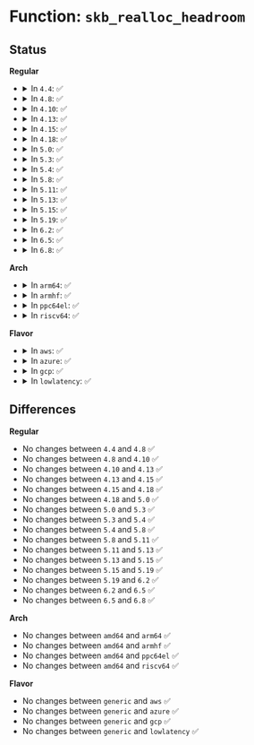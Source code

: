 # Function: <code>skb_realloc_headroom</code>

## Status
<b>Regular</b>
<ul>
<li>
<details>
<summary>In <code>4.4</code>: ✅</summary>

```c
struct sk_buff *skb_realloc_headroom(struct sk_buff *skb, unsigned int headroom);
```

**Collision:** Unique Global

**Inline:** No

**Transformation:** False

**Instances:**

```
In net/core/skbuff.c (ffffffff817090a0)
Location: net/core/skbuff.c:1269
Inline: False
Direct callers:
  - net/ipv4/ip_output.c:ip_finish_output2
  - net/ipv4/ipmr.c:ipmr_cache_report
  - net/ipv6/ip6_output.c:ip6_xmit
  - net/ipv6/ip6mr.c:ip6mr_cache_report
```
**Symbols:**

```
ffffffff817090a0-ffffffff8170911b: skb_realloc_headroom (STB_GLOBAL)
```
</details>
</li>
<li>
<details>
<summary>In <code>4.8</code>: ✅</summary>

```c
struct sk_buff *skb_realloc_headroom(struct sk_buff *skb, unsigned int headroom);
```

**Collision:** Unique Global

**Inline:** No

**Transformation:** False

**Instances:**

```
In net/core/skbuff.c (ffffffff81770900)
Location: net/core/skbuff.c:1274
Inline: False
Direct callers:
  - net/ipv4/ip_output.c:ip_finish_output2
  - net/ipv4/ipmr.c:ipmr_cache_report
  - net/ipv6/ip6_output.c:ip6_xmit
  - net/ipv6/ip6mr.c:ip6mr_cache_report
```
**Symbols:**

```
ffffffff81770900-ffffffff8177097b: skb_realloc_headroom (STB_GLOBAL)
```
</details>
</li>
<li>
<details>
<summary>In <code>4.10</code>: ✅</summary>

```c
struct sk_buff *skb_realloc_headroom(struct sk_buff *skb, unsigned int headroom);
```

**Collision:** Unique Global

**Inline:** No

**Transformation:** False

**Instances:**

```
In net/core/skbuff.c (ffffffff8179dc80)
Location: net/core/skbuff.c:1274
Inline: False
Direct callers:
  - net/ipv4/ip_output.c:ip_finish_output2
  - net/ipv4/ipmr.c:ipmr_cache_report
  - net/ipv6/ip6_output.c:ip6_xmit
  - net/ipv6/ip6mr.c:ip6mr_cache_report
```
**Symbols:**

```
ffffffff8179dc80-ffffffff8179dcfb: skb_realloc_headroom (STB_GLOBAL)
```
</details>
</li>
<li>
<details>
<summary>In <code>4.13</code>: ✅</summary>

```c
struct sk_buff *skb_realloc_headroom(struct sk_buff *skb, unsigned int headroom);
```

**Collision:** Unique Global

**Inline:** No

**Transformation:** False

**Instances:**

```
In net/core/skbuff.c (ffffffff817bbd40)
Location: net/core/skbuff.c:1284
Inline: False
Direct callers:
  - net/ipv4/ip_output.c:ip_finish_output2
  - net/ipv4/ipmr.c:ipmr_cache_report
  - net/ipv6/ip6_output.c:ip6_xmit
  - net/ipv6/ip6mr.c:ip6mr_cache_report
```
**Symbols:**

```
ffffffff817bbd40-ffffffff817bbdbb: skb_realloc_headroom (STB_GLOBAL)
```
</details>
</li>
<li>
<details>
<summary>In <code>4.15</code>: ✅</summary>

```c
struct sk_buff *skb_realloc_headroom(struct sk_buff *skb, unsigned int headroom);
```

**Collision:** Unique Global

**Inline:** No

**Transformation:** False

**Instances:**

```
In net/core/skbuff.c (ffffffff81835f00)
Location: net/core/skbuff.c:1530
Inline: False
Direct callers:
  - net/ipv4/ip_output.c:ip_finish_output2
  - net/ipv4/ipmr.c:ipmr_cache_report
  - net/ipv6/ip6_output.c:ip6_xmit
  - net/ipv6/ip6mr.c:ip6mr_cache_report
```
**Symbols:**

```
ffffffff81835f00-ffffffff81835f7b: skb_realloc_headroom (STB_GLOBAL)
```
</details>
</li>
<li>
<details>
<summary>In <code>4.18</code>: ✅</summary>

```c
struct sk_buff *skb_realloc_headroom(struct sk_buff *skb, unsigned int headroom);
```

**Collision:** Unique Global

**Inline:** No

**Transformation:** False

**Instances:**

```
In net/core/skbuff.c (ffffffff8187f9d0)
Location: net/core/skbuff.c:1532
Inline: False
Direct callers:
  - net/ipv4/ip_output.c:ip_finish_output2
  - net/ipv4/ipmr.c:ipmr_cache_report
  - net/ipv6/ip6_output.c:ip6_xmit
  - net/ipv6/ip6mr.c:ip6mr_cache_report
```
**Symbols:**

```
ffffffff8187f9d0-ffffffff8187fa4b: skb_realloc_headroom (STB_GLOBAL)
```
</details>
</li>
<li>
<details>
<summary>In <code>5.0</code>: ✅</summary>

```c
struct sk_buff *skb_realloc_headroom(struct sk_buff *skb, unsigned int headroom);
```

**Collision:** Unique Global

**Inline:** No

**Transformation:** False

**Instances:**

```
In net/core/skbuff.c (ffffffff818a0f30)
Location: net/core/skbuff.c:1542
Inline: False
Direct callers:
  - net/ipv4/ip_output.c:ip_finish_output2
  - net/ipv4/ipmr.c:ipmr_cache_report
  - net/ipv6/ip6_output.c:ip6_xmit
  - net/ipv6/ip6mr.c:ip6mr_cache_report
```
**Symbols:**

```
ffffffff818a0f30-ffffffff818a0fab: skb_realloc_headroom (STB_GLOBAL)
```
</details>
</li>
<li>
<details>
<summary>In <code>5.3</code>: ✅</summary>

```c
struct sk_buff *skb_realloc_headroom(struct sk_buff *skb, unsigned int headroom);
```

**Collision:** Unique Global

**Inline:** No

**Transformation:** False

**Instances:**

```
In net/core/skbuff.c (ffffffff818eb920)
Location: net/core/skbuff.c:1701
Inline: False
Direct callers:
  - net/ipv4/ip_output.c:ip_finish_output2
  - net/ipv4/ipmr.c:ipmr_cache_report
  - net/ipv6/ip6_output.c:ip6_xmit
  - net/ipv6/ip6mr.c:ip6mr_cache_report
```
**Symbols:**

```
ffffffff818eb920-ffffffff818eb99b: skb_realloc_headroom (STB_GLOBAL)
```
</details>
</li>
<li>
<details>
<summary>In <code>5.4</code>: ✅</summary>

```c
struct sk_buff *skb_realloc_headroom(struct sk_buff *skb, unsigned int headroom);
```

**Collision:** Unique Global

**Inline:** No

**Transformation:** False

**Instances:**

```
In net/core/skbuff.c (ffffffff8191da80)
Location: net/core/skbuff.c:1701
Inline: False
Direct callers:
  - net/ipv4/ip_output.c:ip_finish_output2
  - net/ipv4/ipmr.c:ipmr_get_route
  - net/ipv4/ipmr.c:ipmr_cache_report
  - net/ipv6/ip6_output.c:ip6_xmit
  - net/ipv6/ip6mr.c:ip6mr_cache_report
```
**Symbols:**

```
ffffffff8191da80-ffffffff8191dafb: skb_realloc_headroom (STB_GLOBAL)
```
</details>
</li>
<li>
<details>
<summary>In <code>5.8</code>: ✅</summary>

```c
struct sk_buff *skb_realloc_headroom(struct sk_buff *skb, unsigned int headroom);
```

**Collision:** Unique Global

**Inline:** No

**Transformation:** False

**Instances:**

```
In net/core/skbuff.c (ffffffff819f04b0)
Location: net/core/skbuff.c:1700
Inline: False
Direct callers:
  - net/ipv4/ip_output.c:ip_finish_output2
  - net/ipv4/ipmr.c:ipmr_get_route
  - net/ipv4/ipmr.c:ipmr_cache_report
  - net/ipv6/ip6_output.c:ip6_xmit
  - net/ipv6/ip6mr.c:ip6mr_cache_report
```
**Symbols:**

```
ffffffff819f04b0-ffffffff819f052b: skb_realloc_headroom (STB_GLOBAL)
```
</details>
</li>
<li>
<details>
<summary>In <code>5.11</code>: ✅</summary>

```c
struct sk_buff *skb_realloc_headroom(struct sk_buff *skb, unsigned int headroom);
```

**Collision:** Unique Global

**Inline:** No

**Transformation:** False

**Instances:**

```
In net/core/skbuff.c (ffffffff819f0060)
Location: net/core/skbuff.c:1711
Inline: False
Direct callers:
  - net/ipv4/ip_output.c:ip_finish_output2
  - net/ipv4/ipmr.c:ipmr_get_route
  - net/ipv4/ipmr.c:ipmr_cache_report
  - net/ipv6/ip6_output.c:ip6_xmit
  - net/ipv6/ip6mr.c:ip6mr_cache_report
```
**Symbols:**

```
ffffffff819f0060-ffffffff819f00db: skb_realloc_headroom (STB_GLOBAL)
```
</details>
</li>
<li>
<details>
<summary>In <code>5.13</code>: ✅</summary>

```c
struct sk_buff *skb_realloc_headroom(struct sk_buff *skb, unsigned int headroom);
```

**Collision:** Unique Global

**Inline:** No

**Transformation:** False

**Instances:**

```
In net/core/skbuff.c (ffffffff819d5da0)
Location: net/core/skbuff.c:1753
Inline: False
Direct callers:
  - net/ipv4/ip_output.c:ip_finish_output2
  - net/ipv4/ipmr.c:ipmr_get_route
  - net/ipv4/ipmr.c:ipmr_cache_report
  - net/ipv6/ip6_output.c:ip6_xmit
  - net/ipv6/ip6mr.c:ip6mr_cache_report
```
**Symbols:**

```
ffffffff819d5da0-ffffffff819d5e1b: skb_realloc_headroom (STB_GLOBAL)
```
</details>
</li>
<li>
<details>
<summary>In <code>5.15</code>: ✅</summary>

```c
struct sk_buff *skb_realloc_headroom(struct sk_buff *skb, unsigned int headroom);
```

**Collision:** Unique Global

**Inline:** No

**Transformation:** False

**Instances:**

```
In net/core/skbuff.c (ffffffff81a859f0)
Location: net/core/skbuff.c:1774
Inline: False
Direct callers:
  - net/ipv4/ipmr.c:ipmr_get_route
  - net/ipv4/ipmr.c:ipmr_cache_report
  - net/ipv6/ip6mr.c:ip6mr_cache_report
```
**Symbols:**

```
ffffffff81a859f0-ffffffff81a85a6b: skb_realloc_headroom (STB_GLOBAL)
```
</details>
</li>
<li>
<details>
<summary>In <code>5.19</code>: ✅</summary>

```c
struct sk_buff *skb_realloc_headroom(struct sk_buff *skb, unsigned int headroom);
```

**Collision:** Unique Global

**Inline:** No

**Transformation:** False

**Instances:**

```
In net/core/skbuff.c (ffffffff81bfa730)
Location: net/core/skbuff.c:1767
Inline: False
Direct callers:
  - net/ipv4/ipmr.c:ipmr_get_route
  - net/ipv4/ipmr.c:ipmr_cache_report
  - net/ipv6/ip6mr.c:ip6mr_cache_report
```
**Symbols:**

```
ffffffff81bfa730-ffffffff81bfa7c8: skb_realloc_headroom (STB_GLOBAL)
```
</details>
</li>
<li>
<details>
<summary>In <code>6.2</code>: ✅</summary>

```c
struct sk_buff *skb_realloc_headroom(struct sk_buff *skb, unsigned int headroom);
```

**Collision:** Unique Global

**Inline:** No

**Transformation:** False

**Instances:**

```
In net/core/skbuff.c (ffffffff81daa520)
Location: net/core/skbuff.c:1970
Inline: False
Direct callers:
  - net/ipv4/ipmr.c:ipmr_get_route
  - net/ipv4/ipmr.c:ipmr_cache_report
  - net/ipv6/ip6mr.c:ip6mr_cache_report
```
**Symbols:**

```
ffffffff81daa520-ffffffff81daa5b8: skb_realloc_headroom (STB_GLOBAL)
```
</details>
</li>
<li>
<details>
<summary>In <code>6.5</code>: ✅</summary>

```c
struct sk_buff *skb_realloc_headroom(struct sk_buff *skb, unsigned int headroom);
```

**Collision:** Unique Global

**Inline:** No

**Transformation:** False

**Instances:**

```
In net/core/skbuff.c (ffffffff81e1a060)
Location: net/core/skbuff.c:2119
Inline: False
Direct callers:
  - net/ipv4/ipmr.c:ipmr_get_route
  - net/ipv4/ipmr.c:ipmr_cache_report
  - net/ipv6/ip6mr.c:ip6mr_cache_report
```
**Symbols:**

```
ffffffff81e1a060-ffffffff81e1a0f8: skb_realloc_headroom (STB_GLOBAL)
```
</details>
</li>
<li>
<details>
<summary>In <code>6.8</code>: ✅</summary>

```c
struct sk_buff *skb_realloc_headroom(struct sk_buff *skb, unsigned int headroom);
```

**Collision:** Unique Global

**Inline:** No

**Transformation:** False

**Instances:**

```
In net/core/skbuff.c (ffffffff81ed7620)
Location: net/core/skbuff.c:2207
Inline: False
Direct callers:
  - net/ipv4/ipmr.c:ipmr_get_route
  - net/ipv4/ipmr.c:ipmr_cache_report
  - net/ipv6/ip6mr.c:ip6mr_cache_report
```
**Symbols:**

```
ffffffff81ed7620-ffffffff81ed76b8: skb_realloc_headroom (STB_GLOBAL)
```
</details>
</li>
</ul>
<b>Arch</b>
<ul>
<li>
<details>
<summary>In <code>arm64</code>: ✅</summary>

```c
struct sk_buff *skb_realloc_headroom(struct sk_buff *skb, unsigned int headroom);
```

**Collision:** Unique Global

**Inline:** No

**Transformation:** False

**Instances:**

```
In net/core/skbuff.c (ffff800010bb7bc8)
Location: net/core/skbuff.c:1701
Inline: False
Direct callers:
  - net/ipv4/ip_output.c:ip_finish_output2
  - net/ipv4/ipmr.c:ipmr_get_route
  - net/ipv4/ipmr.c:ipmr_cache_report
  - net/ipv6/ip6_output.c:ip6_xmit
  - net/ipv6/ip6mr.c:ip6mr_cache_report
```
**Symbols:**

```
ffff800010bb7bc8-ffff800010bb7c64: skb_realloc_headroom (STB_GLOBAL)
```
</details>
</li>
<li>
<details>
<summary>In <code>armhf</code>: ✅</summary>

```c
struct sk_buff *skb_realloc_headroom(struct sk_buff *skb, unsigned int headroom);
```

**Collision:** Unique Global

**Inline:** No

**Transformation:** False

**Instances:**

```
In net/core/skbuff.c (c0cd47d4)
Location: net/core/skbuff.c:1701
Inline: False
Direct callers:
  - net/ipv4/ip_output.c:ip_finish_output2
  - net/ipv4/ipmr.c:ipmr_get_route
  - net/ipv4/ipmr.c:ipmr_cache_report
  - net/ipv6/ip6_output.c:ip6_xmit
  - net/ipv6/ip6mr.c:ip6mr_cache_report
```
**Symbols:**

```
c0cd47d4-c0cd4860: skb_realloc_headroom (STB_GLOBAL)
```
</details>
</li>
<li>
<details>
<summary>In <code>ppc64el</code>: ✅</summary>

```c
struct sk_buff *skb_realloc_headroom(struct sk_buff *skb, unsigned int headroom);
```

**Collision:** Unique Global

**Inline:** No

**Transformation:** False

**Instances:**

```
In net/core/skbuff.c (c000000000c8f980)
Location: net/core/skbuff.c:1701
Inline: False
Direct callers:
  - net/ipv4/ip_output.c:ip_finish_output2
  - net/ipv4/ipmr.c:ipmr_get_route
  - net/ipv4/ipmr.c:ipmr_cache_report
  - net/ipv6/ip6_output.c:ip6_xmit
  - net/ipv6/ip6mr.c:ip6mr_cache_report
```
**Symbols:**

```
c000000000c8f980-c000000000c8fa40: skb_realloc_headroom (STB_GLOBAL)
```
</details>
</li>
<li>
<details>
<summary>In <code>riscv64</code>: ✅</summary>

```c
struct sk_buff *skb_realloc_headroom(struct sk_buff *skb, unsigned int headroom);
```

**Collision:** Unique Global

**Inline:** No

**Transformation:** False

**Instances:**

```
In net/core/skbuff.c (ffffffe00074757c)
Location: net/core/skbuff.c:1701
Inline: False
Direct callers:
  - net/ipv4/ip_output.c:ip_finish_output2
  - net/ipv4/ipmr.c:ipmr_get_route
  - net/ipv4/ipmr.c:ipmr_cache_report
  - net/ipv6/ip6_output.c:ip6_xmit
  - net/ipv6/ip6mr.c:ip6mr_cache_report
```
**Symbols:**

```
ffffffe00074757c-ffffffe00074761e: skb_realloc_headroom (STB_GLOBAL)
```
</details>
</li>
</ul>
<b>Flavor</b>
<ul>
<li>
<details>
<summary>In <code>aws</code>: ✅</summary>

```c
struct sk_buff *skb_realloc_headroom(struct sk_buff *skb, unsigned int headroom);
```

**Collision:** Unique Global

**Inline:** No

**Transformation:** False

**Instances:**

```
In net/core/skbuff.c (ffffffff818bda80)
Location: net/core/skbuff.c:1701
Inline: False
Direct callers:
  - net/ipv4/ip_output.c:ip_finish_output2
  - net/ipv4/ipmr.c:ipmr_get_route
  - net/ipv4/ipmr.c:ipmr_cache_report
  - net/ipv6/ip6_output.c:ip6_xmit
  - net/ipv6/ip6mr.c:ip6mr_cache_report
```
**Symbols:**

```
ffffffff818bda80-ffffffff818bdafb: skb_realloc_headroom (STB_GLOBAL)
```
</details>
</li>
<li>
<details>
<summary>In <code>azure</code>: ✅</summary>

```c
struct sk_buff *skb_realloc_headroom(struct sk_buff *skb, unsigned int headroom);
```

**Collision:** Unique Global

**Inline:** No

**Transformation:** False

**Instances:**

```
In net/core/skbuff.c (ffffffff818779c0)
Location: net/core/skbuff.c:1701
Inline: False
Direct callers:
  - net/ipv4/ip_output.c:ip_finish_output2
  - net/ipv4/ipmr.c:ipmr_get_route
  - net/ipv4/ipmr.c:ipmr_cache_report
  - net/ipv6/ip6_output.c:ip6_xmit
  - net/ipv6/ip6mr.c:ip6mr_cache_report
```
**Symbols:**

```
ffffffff818779c0-ffffffff81877a3b: skb_realloc_headroom (STB_GLOBAL)
```
</details>
</li>
<li>
<details>
<summary>In <code>gcp</code>: ✅</summary>

```c
struct sk_buff *skb_realloc_headroom(struct sk_buff *skb, unsigned int headroom);
```

**Collision:** Unique Global

**Inline:** No

**Transformation:** False

**Instances:**

```
In net/core/skbuff.c (ffffffff8190ea80)
Location: net/core/skbuff.c:1701
Inline: False
Direct callers:
  - net/ipv4/ip_output.c:ip_finish_output2
  - net/ipv4/ipmr.c:ipmr_get_route
  - net/ipv4/ipmr.c:ipmr_cache_report
  - net/ipv6/ip6_output.c:ip6_xmit
  - net/ipv6/ip6mr.c:ip6mr_cache_report
```
**Symbols:**

```
ffffffff8190ea80-ffffffff8190eafb: skb_realloc_headroom (STB_GLOBAL)
```
</details>
</li>
<li>
<details>
<summary>In <code>lowlatency</code>: ✅</summary>

```c
struct sk_buff *skb_realloc_headroom(struct sk_buff *skb, unsigned int headroom);
```

**Collision:** Unique Global

**Inline:** No

**Transformation:** False

**Instances:**

```
In net/core/skbuff.c (ffffffff8192fbb0)
Location: net/core/skbuff.c:1701
Inline: False
Direct callers:
  - net/ipv4/ip_output.c:ip_finish_output2
  - net/ipv4/ipmr.c:ipmr_get_route
  - net/ipv4/ipmr.c:ipmr_cache_report
  - net/ipv6/ip6_output.c:ip6_xmit
  - net/ipv6/ip6mr.c:ip6mr_cache_report
```
**Symbols:**

```
ffffffff8192fbb0-ffffffff8192fc2b: skb_realloc_headroom (STB_GLOBAL)
```
</details>
</li>
</ul>

## Differences
<b>Regular</b>
<ul>
<li>
No changes between <code>4.4</code> and <code>4.8</code> ✅
</li>
<li>
No changes between <code>4.8</code> and <code>4.10</code> ✅
</li>
<li>
No changes between <code>4.10</code> and <code>4.13</code> ✅
</li>
<li>
No changes between <code>4.13</code> and <code>4.15</code> ✅
</li>
<li>
No changes between <code>4.15</code> and <code>4.18</code> ✅
</li>
<li>
No changes between <code>4.18</code> and <code>5.0</code> ✅
</li>
<li>
No changes between <code>5.0</code> and <code>5.3</code> ✅
</li>
<li>
No changes between <code>5.3</code> and <code>5.4</code> ✅
</li>
<li>
No changes between <code>5.4</code> and <code>5.8</code> ✅
</li>
<li>
No changes between <code>5.8</code> and <code>5.11</code> ✅
</li>
<li>
No changes between <code>5.11</code> and <code>5.13</code> ✅
</li>
<li>
No changes between <code>5.13</code> and <code>5.15</code> ✅
</li>
<li>
No changes between <code>5.15</code> and <code>5.19</code> ✅
</li>
<li>
No changes between <code>5.19</code> and <code>6.2</code> ✅
</li>
<li>
No changes between <code>6.2</code> and <code>6.5</code> ✅
</li>
<li>
No changes between <code>6.5</code> and <code>6.8</code> ✅
</li>
</ul>
<b>Arch</b>
<ul>
<li>
No changes between <code>amd64</code> and <code>arm64</code> ✅
</li>
<li>
No changes between <code>amd64</code> and <code>armhf</code> ✅
</li>
<li>
No changes between <code>amd64</code> and <code>ppc64el</code> ✅
</li>
<li>
No changes between <code>amd64</code> and <code>riscv64</code> ✅
</li>
</ul>
<b>Flavor</b>
<ul>
<li>
No changes between <code>generic</code> and <code>aws</code> ✅
</li>
<li>
No changes between <code>generic</code> and <code>azure</code> ✅
</li>
<li>
No changes between <code>generic</code> and <code>gcp</code> ✅
</li>
<li>
No changes between <code>generic</code> and <code>lowlatency</code> ✅
</li>
</ul>
